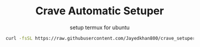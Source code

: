 <h1 align="center" id="title">Crave Automatic Setuper</h1>
<p align="center" id="description">setup termux for ubuntu</p>



```bash
curl -fsSL https://raw.githubusercontent.com/Jayedkhan800/crave_setuper/main/crave_setuper.sh | bash
